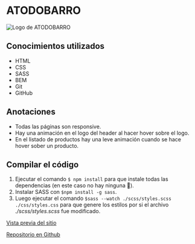 # ATODOBARRO

![Logo de ATODOBARRO](https://braianledantes.github.io/atodobarro/assets/images/logo.png "Logo de ATODOBARRO")
## Conocimientos utilizados
- HTML
- CSS
- SASS
- BEM
- Git
- GitHub

## Anotaciones
* Todas las páginas son responsive.
* Hay una animación en el logo del header al hacer hover sobre el logo.
* En el listado de productos hay una leve animación cuando se hace hover sober un producto.

## Compilar el código
1. Ejecutar el comando `$ npm install` para que instale todas las dependencias (en este caso no hay ninguna 🙂).
2. Instalar SASS con `$npm install -g sass`.
3. Luego ejecutar el comando `$sass --watch ./scss/styles.scss ./css/styles.css` para que genere los estilos por si el archivo *./scss/styles.scss* fue modificado.

[Vista previa del sitio](https://braianledantes.github.io/atodobarro/ "Vista previa del sitio")

[Repositorio en Github](https://github.com/braianledantes/atodobarro "Repositorio en Github")
